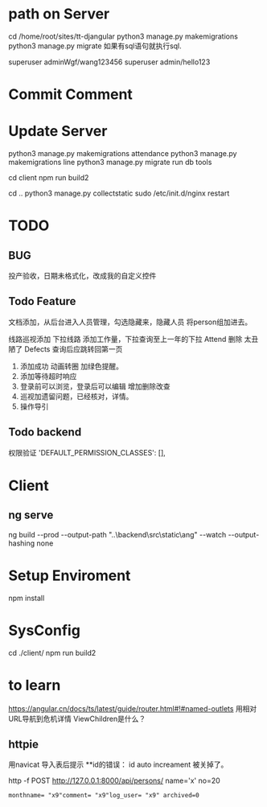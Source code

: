 # path on Server
cd /home/root/sites/tt-djangular
python3 manage.py makemigrations
python3 manage.py migrate
如果有sql语句就执行sql.

superuser adminWgf/wang123456
superuser admin/hello123
# Commit Comment
# Update Server

python3 manage.py makemigrations attendance
python3 manage.py makemigrations line
python3 manage.py migrate
run db tools

cd client
npm run build2

cd ..
python3 manage.py collectstatic
sudo /etc/init.d/nginx restart

# TODO

## BUG
投产验收，日期未格式化，改成我的自定义控件

## Todo Feature
文档添加，从后台进入人员管理，勾选隐藏来，隐藏人员
将person组加进去。

线路巡视添加 下拉线路
添加工作量，下拉查询至上一年的下拉
Attend 删除  太丑陋了
Defects 查询后应跳转回第一页

1. 添加成功 动画转圈 加绿色提醒。
1. 添加等待超时响应
2. 登录前可以浏览，登录后可以编辑 增加删除改查
1. 巡视加遗留问题，已经核对，详情。 
1. 操作导引


## Todo backend
权限验证 'DEFAULT_PERMISSION_CLASSES': [],

# Client
## ng serve
ng build --prod --output-path "..\backend\src\static\ang" --watch --output-hashing none 

# Setup Enviroment
npm install

# SysConfig
cd ./client/
npm run build2

# to learn
https://angular.cn/docs/ts/latest/guide/router.html#!#named-outlets
用相对URL导航到危机详情
ViewChildren是什么？

## httpie
用navicat 导入表后提示 **id的错误： id auto increament 被关掉了。

http -f POST http://127.0.0.1:8000/api/persons/ name='x' no=20

	monthname= "x9"comment= "x9"log_user= "x9" archived=0

